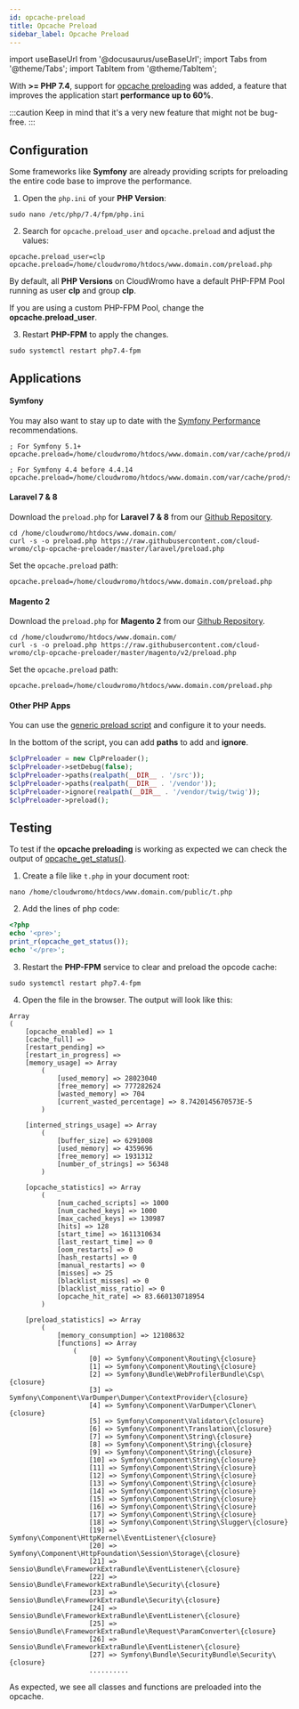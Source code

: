 ```yaml
---
id: opcache-preload
title: Opcache Preload
sidebar_label: Opcache Preload
---
```


import useBaseUrl from '@docusaurus/useBaseUrl';
import Tabs from '@theme/Tabs';
import TabItem from '@theme/TabItem';

With **>= PHP 7.4**, support for [opcache preloading](https://wiki.php.net/rfc/preload) was added, a feature that improves 
the application start **performance up to 60%**.

:::caution
Keep in mind that it's a very new feature that might not be bug-free.
:::

## Configuration

Some frameworks like **Symfony** are already providing scripts for preloading the entire code base to improve the performance.

1. Open the `php.ini` of your **PHP Version**:

```
sudo nano /etc/php/7.4/fpm/php.ini
```

2. Search for `opcache.preload_user` and `opcache.preload` and adjust the values:

```
opcache.preload_user=clp
opcache.preload=/home/cloudwromo/htdocs/www.domain.com/preload.php
```

By default, all **PHP Versions** on CloudWromo have a default PHP-FPM Pool running as user **clp** and group **clp**.

If you are using a custom PHP-FPM Pool, change the **opcache.preload_user**.

3. Restart **PHP-FPM** to apply the changes.

```
sudo systemctl restart php7.4-fpm
```

## Applications

#### Symfony

You may also want to stay up to date with the [Symfony Performance](https://symfony.com/doc/current/performance.html) recommendations.

```
; For Symfony 5.1+
opcache.preload=/home/cloudwromo/htdocs/www.domain.com/var/cache/prod/App_KernelProdContainer.preload.php

; For Symfony 4.4 before 4.4.14
opcache.preload=/home/cloudwromo/htdocs/www.domain.com/var/cache/prod/srcApp_KernelProdContainer.preload.php
```

#### Laravel 7 & 8

Download the `preload.php` for **Laravel 7 & 8** from our [Github Repository](https://github.com/cloud-wromo/clp-opcache-preloader).

```
cd /home/cloudwromo/htdocs/www.domain.com/
curl -s -o preload.php https://raw.githubusercontent.com/cloud-wromo/clp-opcache-preloader/master/laravel/preload.php
```

Set the `opcache.preload` path:

```
opcache.preload=/home/cloudwromo/htdocs/www.domain.com/preload.php
```

#### Magento 2

Download the `preload.php` for **Magento 2** from our [Github Repository](https://github.com/cloud-wromo/clp-opcache-preloader).

```
cd /home/cloudwromo/htdocs/www.domain.com/
curl -s -o preload.php https://raw.githubusercontent.com/cloud-wromo/clp-opcache-preloader/master/magento/v2/preload.php
```

Set the `opcache.preload` path:

```
opcache.preload=/home/cloudwromo/htdocs/www.domain.com/preload.php
```

#### Other PHP Apps

You can use the [generic preload script](https://github.com/cloud-wromo/clp-opcache-preloader/blob/master/generic/preload.php) and configure it to your needs.

In the bottom of the script, you can add **paths** to add and **ignore**.

```php
$clpPreloader = new ClpPreloader();
$clpPreloader->setDebug(false);
$clpPreloader->paths(realpath(__DIR__ . '/src'));
$clpPreloader->paths(realpath(__DIR__ . '/vendor'));
$clpPreloader->ignore(realpath(__DIR__ . '/vendor/twig/twig'));
$clpPreloader->preload();
```

## Testing

To test if the **opcache preloading** is working as expected we can check the output of [opcache_get_status()](https://www.php.net/manual/de/function.opcache-get-status.php).

1. Create a file like `t.php` in your document root:

```
nano /home/cloudwromo/htdocs/www.domain.com/public/t.php
```

2. Add the lines of php code:

```php
<?php
echo '<pre>';
print_r(opcache_get_status());
echo '</pre>';
```

3. Restart the **PHP-FPM** service to clear and preload the opcode cache:

```
sudo systemctl restart php7.4-fpm
```

4. Open the file in the browser. The output will look like this:

```
Array
(
    [opcache_enabled] => 1
    [cache_full] => 
    [restart_pending] => 
    [restart_in_progress] => 
    [memory_usage] => Array
        (
            [used_memory] => 28023040
            [free_memory] => 777282624
            [wasted_memory] => 704
            [current_wasted_percentage] => 8.7420145670573E-5
        )

    [interned_strings_usage] => Array
        (
            [buffer_size] => 6291008
            [used_memory] => 4359696
            [free_memory] => 1931312
            [number_of_strings] => 56348
        )

    [opcache_statistics] => Array
        (
            [num_cached_scripts] => 1000
            [num_cached_keys] => 1000
            [max_cached_keys] => 130987
            [hits] => 128
            [start_time] => 1611310634
            [last_restart_time] => 0
            [oom_restarts] => 0
            [hash_restarts] => 0
            [manual_restarts] => 0
            [misses] => 25
            [blacklist_misses] => 0
            [blacklist_miss_ratio] => 0
            [opcache_hit_rate] => 83.660130718954
        )

    [preload_statistics] => Array
        (
            [memory_consumption] => 12108632
            [functions] => Array
                (
                    [0] => Symfony\Component\Routing\{closure}
                    [1] => Symfony\Component\Routing\{closure}
                    [2] => Symfony\Bundle\WebProfilerBundle\Csp\{closure}
                    [3] => Symfony\Component\VarDumper\Dumper\ContextProvider\{closure}
                    [4] => Symfony\Component\VarDumper\Cloner\{closure}
                    [5] => Symfony\Component\Validator\{closure}
                    [6] => Symfony\Component\Translation\{closure}
                    [7] => Symfony\Component\String\{closure}
                    [8] => Symfony\Component\String\{closure}
                    [9] => Symfony\Component\String\{closure}
                    [10] => Symfony\Component\String\{closure}
                    [11] => Symfony\Component\String\{closure}
                    [12] => Symfony\Component\String\{closure}
                    [13] => Symfony\Component\String\{closure}
                    [14] => Symfony\Component\String\{closure}
                    [15] => Symfony\Component\String\{closure}
                    [16] => Symfony\Component\String\{closure}
                    [17] => Symfony\Component\String\{closure}
                    [18] => Symfony\Component\String\Slugger\{closure}
                    [19] => Symfony\Component\HttpKernel\EventListener\{closure}
                    [20] => Symfony\Component\HttpFoundation\Session\Storage\{closure}
                    [21] => Sensio\Bundle\FrameworkExtraBundle\EventListener\{closure}
                    [22] => Sensio\Bundle\FrameworkExtraBundle\Security\{closure}
                    [23] => Sensio\Bundle\FrameworkExtraBundle\Security\{closure}
                    [24] => Sensio\Bundle\FrameworkExtraBundle\EventListener\{closure}
                    [25] => Sensio\Bundle\FrameworkExtraBundle\Request\ParamConverter\{closure}
                    [26] => Sensio\Bundle\FrameworkExtraBundle\EventListener\{closure}
                    [27] => Symfony\Bundle\SecurityBundle\Security\{closure}
                    ..........
```

As expected, we see all classes and functions are preloaded into the opcache.

